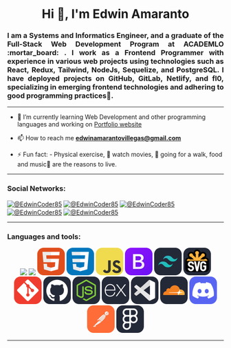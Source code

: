 <h1 align="center">Hi 👋, I'm Edwin Amaranto</h1>
<h3 align="justify">I am a Systems and Informatics Engineer, and a graduate of the Full-Stack Web Development Program at ACADEMLO :mortar_board: . I work as a Frontend Programmer with experience in various web projects using technologies such as React, Redux, Tailwind, NodeJs, Sequelize, and PostgreSQL. I have deployed projects on GitHub, GitLab, Netlify, and fl0, specializing in emerging frontend technologies and adhering to good programming practices🌟.</h3>

----

- 🌱 I’m currently learning Web Development and other programming languages and working on [Portfolio website](https://portafoliov5-edwinamaranto.netlify.app/)

- 📫 How to reach me **edwinamarantovillegas@gmail.com**

- ⚡ Fun fact: - Physical exercise, :movie_camera: watch movies, :walking: going for a walk, food and music🎵 are the reasons to live.

---

<h3 align="left">Social Networks:</h3>
<p align="left">
    <a href="https://gitlab.com/EAMARANTO"><img align="center" src="https://img.shields.io/badge/GitLab-330F63?style=for-the-badge&logo=gitlab&logoColor=white" alt="@EdwinCoder85" /></a>
    <a href="https://www.linkedin.com/in/edwin-amaranto-villegas-3ba291128/" target="blank"><img align="center" src="https://img.shields.io/badge/LinkedIn-0077B5?style=for-the-badge&logo=linkedin&logoColor=white" alt="@EdwinCoder85"/></a>
    <a href="https://t.me/edwinamaranto" target="blank"><img align="center" src="https://img.shields.io/badge/Telegram-2CA5E0?style=for-the-badge&logo=telegram&logoColor=white" alt="@EdwinCoder85"  /></a>
    <a href="https://wa.link/x4b9zx" target="blank"><img align="center" src="https://img.shields.io/badge/WhatsApp-25D366?style=for-the-badge&logo=whatsapp&logoColor=white" alt="@EdwinCoder85"  /></a>
    <a href = "mailto:edwinamarantovillegas@gmail.com" target="blank"><img align="center" src="https://img.shields.io/badge/Gmail-D14836?style=for-the-badge&logo=gmail&logoColor=white" alt="@EdwinCoder85"  /></a>
</p>

---

<h3 align="left">Languages and tools:</h3>
<p align="center">
    <img src="https://cdn.jsdelivr.net/gh/devicons/devicon/icons/react/react-original.svg" style="height: 4rem"/>
    <img src="https://cdn.jsdelivr.net/gh/devicons/devicon/icons/redux/redux-original.svg" style="height: 4rem; background-color:white"/>
    <img src="https://github.com/tandpfun/skill-icons/blob/main/icons/HTML.svg" style="height: 4rem"/>
    <img src="https://github.com/tandpfun/skill-icons/blob/main/icons/CSS.svg" style="height: 4rem"/>
    <img src="https://github.com/tandpfun/skill-icons/blob/main/icons/JavaScript.svg" style="height: 4rem"/>
    <img src="https://github.com/tandpfun/skill-icons/blob/main/icons/Bootstrap.svg"  style="height: 4rem"/>
    <img src="https://github.com/tandpfun/skill-icons/blob/main/icons/TailwindCSS-Dark.svg" style="height: 4rem"/>
    <img src="https://github.com/tandpfun/skill-icons/blob/main/icons/SVG-Dark.svg" style="height: 4rem"/>
    <img src="https://github.com/tandpfun/skill-icons/blob/main/icons/Git.svg" style="height: 4rem"/>
    <img src="https://github.com/tandpfun/skill-icons/blob/main/icons/Github-Dark.svg" style="height: 4rem; background-color:white"/>
    <img src="https://github.com/tandpfun/skill-icons/blob/main/icons/NodeJS-Dark.svg" style="height:4rem; background-color:white"/>
    <img src="https://github.com/tandpfun/skill-icons/blob/main/icons/ExpressJS-Dark.svg" style="height:4rem; background-color:white"/>
    <img src="https://github.com/tandpfun/skill-icons/blob/main/icons/VSCode-Dark.svg" style="height:4rem; background-color:white"/>
    <img src="https://github.com/tandpfun/skill-icons/blob/main/icons/Cloudflare-Dark.svg" style="height: 4rem; background-color:white"/>
    <img src="https://github.com/tandpfun/skill-icons/blob/main/icons/Discord.svg" style="height: 4rem; background-color:white"/>
    <img src="https://github.com/tandpfun/skill-icons/blob/main/icons/Postman.svg" style="height: 4rem; background-color:white"/>
    <img src="https://github.com/tandpfun/skill-icons/blob/main/icons/Figma-Dark.svg" style="height: 4rem"/>
</p>

---

